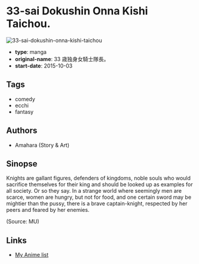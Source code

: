 # 33-sai Dokushin Onna Kishi Taichou.

![33-sai-dokushin-onna-kishi-taichou](https://cdn.myanimelist.net/images/manga/1/235519.jpg)

-   **type**: manga
-   **original-name**: 33 歳独身女騎士隊長。
-   **start-date**: 2015-10-03

## Tags

-   comedy
-   ecchi
-   fantasy

## Authors

-   Amahara (Story & Art)

## Sinopse

Knights are gallant figures, defenders of kingdoms, noble souls who would sacrifice themselves for their king and should be looked up as examples for all society. Or so they say. In a strange world where seemingly men are scarce, women are hungry, but not for food, and one certain sword may be mightier than the pussy, there is a brave captain-knight, respected by her peers and feared by her enemies.

(Source: MU)

## Links

-   [My Anime list](https://myanimelist.net/manga/118503/33-sai_Dokushin_Onna_Kishi_Taichou)
